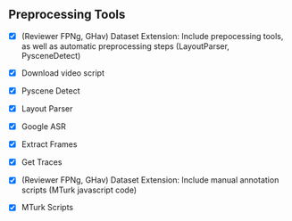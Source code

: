 ## Preprocessing Tools

- [x] (Reviewer FPNg, GHav) Dataset Extension: Include prepocessing tools, as well as automatic preprocessing steps (LayoutParser, PysceneDetect)
- [x] Download video script
- [x] Pyscene Detect 
- [x] Layout Parser
- [x] Google ASR
- [x] Extract Frames
- [x] Get Traces


- [x] (Reviewer FPNg, GHav) Dataset Extension: Include manual annotation scripts (MTurk javascript code)
- [x] MTurk Scripts

